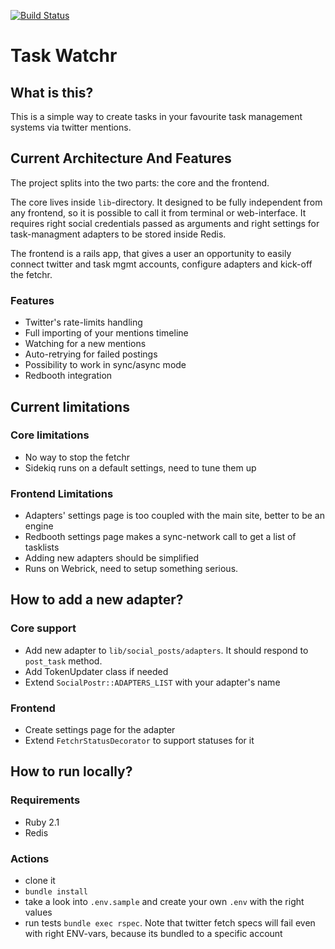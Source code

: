 [![Build Status](https://travis-ci.org/somebody32/task-watchr.svg?branch=master)](https://travis-ci.org/somebody32/task-watchr)

# Task Watchr

## What is this?
This is a simple way to create tasks in your favourite task management systems
via twitter mentions.

## Current Architecture And Features
The project splits into the two parts: the core and the frontend.

The core lives inside `lib`-directory. It designed to be fully independent from
any frontend, so it is possible to call it from terminal or web-interface.
It requires right social credentials passed as arguments and right settings for
task-managment adapters to be stored inside Redis.

The frontend is a rails app, that gives a user an opportunity to easily connect
twitter and task mgmt accounts, configure adapters and kick-off the fetchr.

### Features

* Twitter's rate-limits handling
* Full importing of your mentions timeline
* Watching for a new mentions
* Auto-retrying for failed postings
* Possibility to work in sync/async mode
* Redbooth integration

## Current limitations

### Core limitations

* No way to stop the fetchr
* Sidekiq runs on a default settings, need to tune them up

### Frontend Limitations

* Adapters' settings page is too coupled with the main site, better to be
an engine
* Redbooth settings page makes a sync-network call to get a list of tasklists
* Adding new adapters should be simplified
* Runs on Webrick, need to setup something serious.

## How to add a new adapter?

### Core support

* Add new adapter to `lib/social_posts/adapters`. It should respond to
`post_task` method.
* Add TokenUpdater class if needed
* Extend `SocialPostr::ADAPTERS_LIST` with your adapter's name

### Frontend

* Create settings page for the adapter
* Extend `FetchrStatusDecorator` to support statuses for it

## How to run locally?

### Requirements

* Ruby 2.1
* Redis

### Actions

* clone it
* `bundle install`
* take a look into `.env.sample` and create your own `.env` with the right
values
* run tests `bundle exec rspec`. Note that twitter fetch specs will fail even
with right ENV-vars, because its bundled to a specific account

